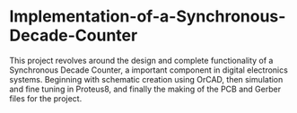 # Implementation-of-a-Synchronous-Decade-Counter
This project revolves around the design and complete functionality of a Synchronous Decade Counter, a important component in digital electronics systems. Beginning with schematic creation using OrCAD, then simulation and fine tuning in Proteus8, and finally the making of the PCB and Gerber files for the project.
